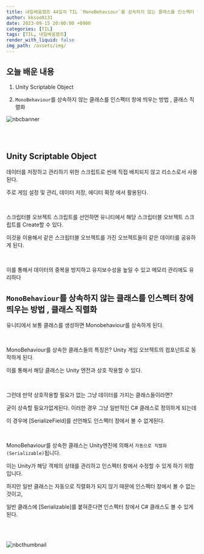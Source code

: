 ```yaml
---
title: 내일배움캠프 44일차 TIL `MonoBehaviour`를 상속하지 않는 클래스를 인스펙터 창에 띄우는 방법
author: kksoo0131
date: 2023-09-15 20:00:00 +0900
categories: [TIL]
tags: [TIL, 내일배움캠프]
render_with_liquid: false
img_path: /assets/img/
---
```


## 오늘 배운 내용

1. Unity Scriptable Object

2.  `MonoBehaviour`를 상속하지 않는 클래스를 인스펙터 창에 띄우는 방법 , 클래스 직렬화

![nbcbanner](TILbanner.png)

<br/>
<br/>

## Unity Scriptable Object

데이터를 저장하고 관리하기 위한 스크립트로 씬에 직접 배치되지 않고 리소스로서 사용된다.

주로 게임 설정 및 관리, 데이터 저장, 에디터 확장 에서 활용된다.

<br/>

스크립터블 오브젝트 스크립트를 선언하면 유니티에서 해당 스크립터블 오브젝트 스크립트를 Create할 수 있다.

이것을 이용해서 같은 스크립터블 오브젝트를 가진 오브젝트들이 같은 데이터를 공유하게 된다.

<br/>

이를 통해서 데이터의 중복을 방지하고 유지보수성을 높일 수 있고 메모리 관리에도 유리하다


## `MonoBehaviour`를 상속하지 않는 클래스를 인스펙터 창에 띄우는 방법 , 클래스 직렬화

유니티에서 보통 클래스를 생성하면 Monobehaviour를 상속하게 된다.

<br/>

MonoBehaviour를 상속한 클래스들의 특징은? Unity 게임 오브젝트의 컴포넌트로 동작하게 된다.

이를 통해서 해당 클래스는 Unity 엔전과 상호 작용할 수 있다.

<br/>

그런데 만약 상호작용할 필요가 없는 그냥 데이터를 가지는 클래스들이라면? 

굳이 상속할 필요가없게된다. 이러한 경우 그냥 일반적인 C# 클래스로 정의하게 되는데

이 경우에 [SerializeField]를 선언해도 인스펙터 창에서 볼 수 없게된다.

<br/>

MonoBehaviour를 상속한 클래스는 Unity엔진에 의해서 `자동으로 직렬화(Serializable)`됩니다. 

이는 Unity가 해당 객체의 상태를 관리하고 인스펙터 창에서 수정할 수 있게 하기 위함입니다.

하지만 일반 클래스는 자동으로 직렬화가 되지 않기 때문에 인스펙터 창에서 볼 수 없는 것이고,

일반 클래스에 [Serializable]를 붙혀준다면 인스펙터 창에서 C# 클래스도 볼 수 있게된다.


<br/>
<br/>

![nbcthumbnail](thumbnail-image.png)